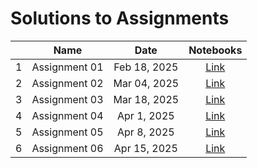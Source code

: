 # Solutions to Assignments

|         | Name                                    | Date          |  Notebooks                                          |
|:-------:|:---------------------------------------:|:-------------:|:---------------------------------------------------:|
| 1       | Assignment 01                           | Feb 18, 2025  | [Link](/assets/assignmentsolutions/Assignment_01.html)   |
| 2       | Assignment 02                           | Mar 04, 2025  | [Link](/assets/assignmentsolutions/Assignment_02.html)   |
| 3       | Assignment 03                           | Mar 18, 2025  | [Link](/assets/assignmentsolutions/Assignment_03.html)   |
| 4       | Assignment 04                           | Apr 1, 2025  | [Link](/assets/assignmentsolutions/Assignment_04.html)   |
| 5       | Assignment 05                           | Apr 8, 2025  | [Link](/assets/assignmentsolutions/Assignment_05.html)   |
| 6       | Assignment 06                           | Apr 15, 2025  | [Link](/assets/assignmentsolutions/Assignment_06.html)   |